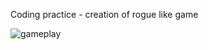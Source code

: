 Coding practice - creation of rogue like game

![gameplay](https://github.com/Kakulive/rogue-like-game/blob/main/rogue_like.gif)
